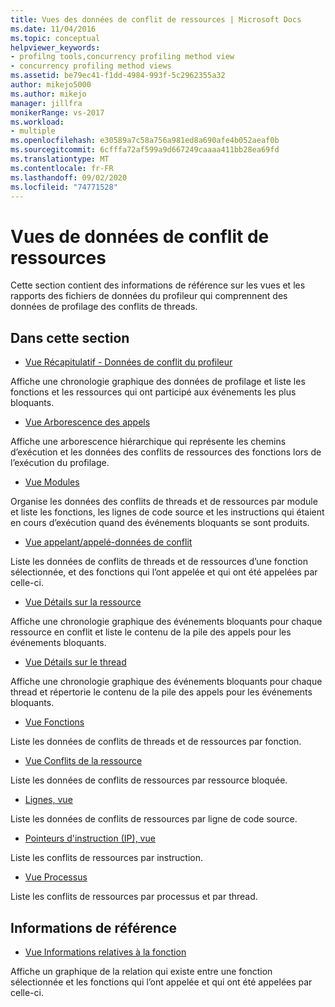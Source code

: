 ```yaml
---
title: Vues des données de conflit de ressources | Microsoft Docs
ms.date: 11/04/2016
ms.topic: conceptual
helpviewer_keywords:
- profilng tools,concurrency profiling method view
- concurrency profiling method views
ms.assetid: be79ec41-f1dd-4984-993f-5c2962355a32
author: mikejo5000
ms.author: mikejo
manager: jillfra
monikerRange: vs-2017
ms.workload:
- multiple
ms.openlocfilehash: e30589a7c58a756a981ed8a690afe4b052aeaf0b
ms.sourcegitcommit: 6cfffa72af599a9d667249caaaa411bb28ea69fd
ms.translationtype: MT
ms.contentlocale: fr-FR
ms.lasthandoff: 09/02/2020
ms.locfileid: "74771528"
---
```

# <a name="resource-contention-data-views"></a>Vues de données de conflit de ressources
Cette section contient des informations de référence sur les vues et les rapports des fichiers de données du profileur qui comprennent des données de profilage des conflits de threads.

## <a name="in-this-section"></a>Dans cette section
- [Vue Récapitulatif - Données de conflit du profileur](../profiling/resource-contention-data-views.md)

 Affiche une chronologie graphique des données de profilage et liste les fonctions et les ressources qui ont participé aux événements les plus bloquants.

- [Vue Arborescence des appels](../profiling/call-tree-view-contention-data.md)

 Affiche une arborescence hiérarchique qui représente les chemins d’exécution et les données des conflits de ressources des fonctions lors de l’exécution du profilage.

- [Vue Modules](../profiling/modules-view-contention-data.md)

 Organise les données des conflits de threads et de ressources par module et liste les fonctions, les lignes de code source et les instructions qui étaient en cours d’exécution quand des événements bloquants se sont produits.

- [Vue appelant/appelé-données de conflit](../profiling/caller-callee-view-contention-data.md)

 Liste les données de conflits de threads et de ressources d’une fonction sélectionnée, et des fonctions qui l’ont appelée et qui ont été appelées par celle-ci.

- [Vue Détails sur la ressource](../profiling/resource-details-view-contention-data.md)

 Affiche une chronologie graphique des événements bloquants pour chaque ressource en conflit et liste le contenu de la pile des appels pour les événements bloquants.

- [Vue Détails sur le thread](../profiling/thread-details-view-contention-data.md)

 Affiche une chronologie graphique des événements bloquants pour chaque thread et répertorie le contenu de la pile des appels pour les événements bloquants.

- [Vue Fonctions](../profiling/functions-view-contention-data.md)

 Liste les données de conflits de threads et de ressources par fonction.

- [Vue Conflits de la ressource](../profiling/resource-contentions-view-contention-data.md)

 Liste les données de conflits de ressources par ressource bloquée.

- [Lignes, vue](../profiling/lines-view-contention-data.md)

 Liste les données de conflits de ressources par ligne de code source.

- [Pointeurs d'instruction (IP), vue](../profiling/instruction-pointers-ips-view-contention-data.md)

 Liste les conflits de ressources par instruction.

- [Vue Processus](../profiling/process-view-contention-data.md)

 Liste les conflits de ressources par processus et par thread.

## <a name="reference"></a>Informations de référence
- [Vue Informations relatives à la fonction](../profiling/function-details-view.md)

 Affiche un graphique de la relation qui existe entre une fonction sélectionnée et les fonctions qui l’ont appelée et qui ont été appelées par celle-ci.
